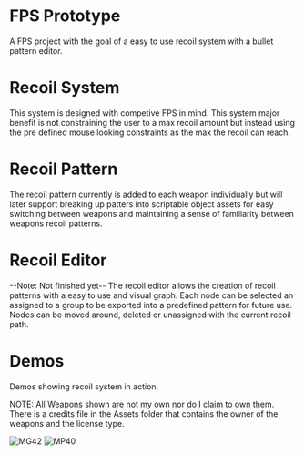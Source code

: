 # FPS Prototype
A FPS project with the goal of a easy to use recoil system with a bullet pattern editor.

# Recoil System
This system is designed with competive FPS in mind. This system major benefit is not constraining the user to a max recoil amount but instead using the pre defined mouse looking constraints as the max the recoil can reach.

# Recoil Pattern
The recoil pattern currently is added to each weapon individually but will later support breaking up patters into scriptable object assets for easy switching between weapons and maintaining a sense of familiarity between weapons recoil patterns.

# Recoil Editor
--Note: Not finished yet--
The recoil editor allows the creation of recoil patterns with a easy to use and visual graph. Each node can be selected an assigned to a group to be exported into a predefined pattern for future use. Nodes can be moved around, deleted or unassigned with the current recoil path.

# Demos
Demos showing recoil system in action.

NOTE: All Weapons shown are not my own nor do I claim to own them. There is a credits file in the Assets folder that contains the owner of the weapons and the license type.

![MG42](https://media.giphy.com/media/FNttWXT6R40bJFN54H/giphy.gif)
![MP40](https://media.giphy.com/media/c6bkN2vMQ2YujPDPRM/giphy.gif)

